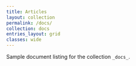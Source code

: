 ```yaml
---
title: Articles
layout: collection
permalink: /docs/
collection: docs
entries_layout: grid
classes: wide
---
```


Sample document listing for the collection `_docs_`.
